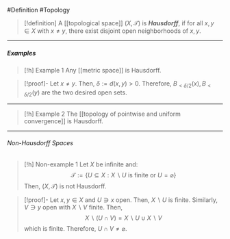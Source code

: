 #Definition #Topology 
> [!definition]
> A [[topological space]] $(X,\mathcal{T})$ is ***Hausdorff***, if for all $x,y\in X$ with $x\neq y$, there exist disjoint open neighborhoods of $x,y$.
---
##### Examples
> [!h] Example 1
> Any [[metric space]] is Hausdorff.

> [!proof]-
> Let $x\neq y$. Then, $\delta:=d(x,y)>0$. Therefore, $B_{< \delta /2}(x),B_{< \delta /2}(y)$ are the two desired open sets.
---
> [!h] Example 2
> The [[topology of pointwise and uniform convergence]] is Hausdorff.
---
###### Non-Hausdorff Spaces
> [!h] Non-example 1
> Let $X$ be infinite and: $$\mathcal{T}:=\{ U\subseteq X:X \backslash U\text{ is finite or }U=\varnothing \}$$Then, $(X,\mathcal{T})$ is not Hausdorff.

> [!proof]-
> Let $x,y\in X$ and $U\ni x$ open. Then, $X \backslash U$ is finite. Similarly, $V\ni y$ open with $X \backslash V$ finite. Then, $$X \backslash(U\cap V)=X \backslash U\cup X \backslash V$$which is finite. Therefore, $U\cap V\neq \varnothing$. 

